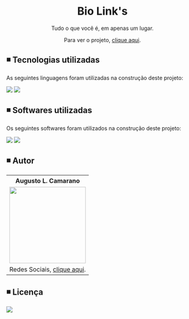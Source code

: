 <h1 align="center">Bio Link's</h1>
<p align="center">Tudo o que você é, em apenas um lugar.</p>
<p align="center">
  Para ver o projeto, <a href="https://bio-alcamarano.vercel.app/" target="_blank" rel="external">clique aqui</a>.
</p>
<h2>◾️ Tecnologias utilizadas</h2>
<p>As seguintes linguagens foram utilizadas na construção deste projeto:</p>
<div>
  <img src="https://img.shields.io/badge/html5-%23E34F26.svg?style=for-the-badge&logo=html5&logoColor=white">
  <img src="https://img.shields.io/badge/css3-%231572B6.svg?style=for-the-badge&logo=css3&logoColor=white">
</div>
<h2>◾️ Softwares utilizadas</h2>
<p>Os seguintes softwares foram utilizados na construção deste projeto:</p>
<div>
  <img src="https://img.shields.io/badge/Visual%20Studio%20Code-0078d7.svg?style=for-the-badge&logo=visual-studio-code&logoColor=white">
  <img src="https://img.shields.io/badge/figma-%23F24E1E.svg?style=for-the-badge&logo=figma&logoColor=white">
</div>
<h2>◾️ Autor</h2>
<table style="width:100%">
  <tr align=center>
    <th><strong>Augusto L. Camarano</strong></th>
  </tr>
  <tr align=center>
    <td>
      <img width="200" src="https://avatars.githubusercontent.com/u/69219821?v=4">
    </td>
  </tr>
  <tr align=center>
    <td>
      Redes Sociais, <a href="https://bio-alcamarano.vercel.app/">clique aqui</a>.
    </td>
  </tr>
</table>
<h2>◾️ Licença</h2>
<p>
  <a href="https://github.com/alcamarano/bio.alcamarano/blob/main/LICENSE">
    <img src="https://img.shields.io/github/license/Ileriayo/markdown-badges?style=for-the-badge">
  </a>
</p>
